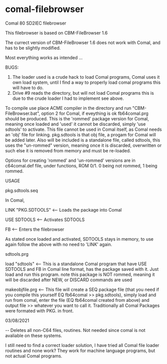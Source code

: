 # comal-filebrowser
Comal 80 SD2IEC filebrowser


This filebrowser is based on CBM-FileBrowser 1.6

The currect version of CBM-FileBrowser 1.6 does not work with Comal, and has to be slightly modified.

Most everything works as intended ...

BUGS: 
1)  The loader used is a crude hack to load Comal programs, Comal uses it own load system, until I find a way to properly load comal programs this will have to do.
2)  Drive #9 reads the directory, but will not load Comal programs this is due to the crude loader I had to implement see above.


To compile use place ACME compiler in the directory and run "CBM-FileBrowser.bat", option 2 for Comal, if eveything is ok fb64comal.prg should be produced. This is the 'rommed' package version for Comal, meaning once loaded and 'used' it cannot be discarded, simply 'use sdtools' to activate. This file cannot be used in Comal itself, as Comal needs an 'obj' file for linking. pkg.sdtools is that obj file, a progam for Comal will be added later. Also will be included is a standalone file, called sdtools, this uses the "un-rommed" version, meaning once it is discarded, overwritten or such else it is removed from memory and must be re-loaded.

Options for creating 'rommed' and 'un-rommed' versions are in c64comal.def file, under functions, ROM 0/1. 0 being not rommed, 1 being rommed.

USAGE

pkg.sdtools.seq

In Comal,

LINK "PKG.SDTOOLS"  <-- Loads the package into Comal

USE SDTOOLS         <-- Activates SDTOOLS

FB                  <-- Enters the filebrowser

As stated once loaded and activated, SDTOOLS stays in memory, to use again follow the above with no need to 'LINK' again.

sdtools.prg

load "sdtools"      <-- This is a standalone Comal program that have USE SDTOOLS and FB in Comal line format, has the package saved with it. Just load and run this program. note this package is NOT rommed, meaning it will be discarded after NEW, or DISCARD commands are used

makeobjfile.prg     <-- This file will create a SEQ package file (that you need if you compile this yourself EQ fb64comal >> pkg.sdtools), simply load and run from comal, enter the file (EQ fb64comal created from above) and output file >> whatever you want to call it. Traditionally all Comal Packages were formated with PKG. in front.

03/08/2021

-- Deletes all non-C64 files, routines. Not needed since comal is not avaliable on these systems.




I still need to find a correct loader solution, I have tried all Comal file loader routines and none work? They work for machine language programs, but not actual Comal programs.







